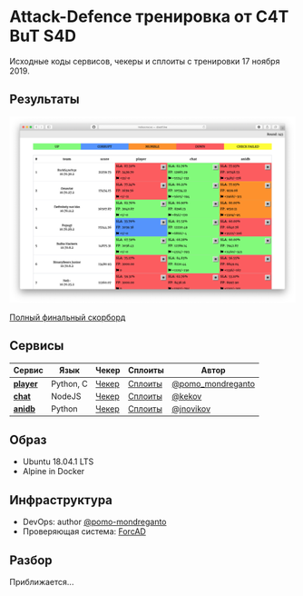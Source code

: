 # Attack-Defence тренировка от C4T BuT S4D

Исходные коды сервисов, чекеры и сплоиты с тренировки 17 ноября 2019.


## Результаты

![Топ скорборда](scoreboard/top.png)

[Полный финальный скорборд](scoreboard/full.png)


## Сервисы

| Сервис | Язык | Чекер | Сплоиты | Автор |
|--------|------|-------|---------|-------|
| **[player](services/anilist/src/player/)** | Python, C | [Чекер](checkers/anilist/player/) | [Сплоиты](sploits/anilist/player/) | [@pomo_mondreganto](https://github.com/pomo-mondreganto) |
| **[chat](services/anilist/src/chat/)** | NodeJS | [Чекер](checkers/anilist/chat/) | [Сплоиты](sploits/anilist/chat/) | [@kekov](https://github.com/xmikasax) |
| **[anidb](services/anilist/src/anidb/)** | Python | [Чекер](checkers/anilist/anidb/) | [Сплоиты](sploits/anilist/anidb/) | [@jnovikov](https://github.com/jnovikov) |


## Образ

- Ubuntu 18.04.1 LTS
- Alpine in Docker


## Инфраструктура

- DevOps: author [@pomo-mondreganto](https://github.com/pomo-mondreganto)
- Проверяющая система: [ForcAD](https://github.com/pomo-mondreganto/ForcAD)


## Разбор
Приближается...
